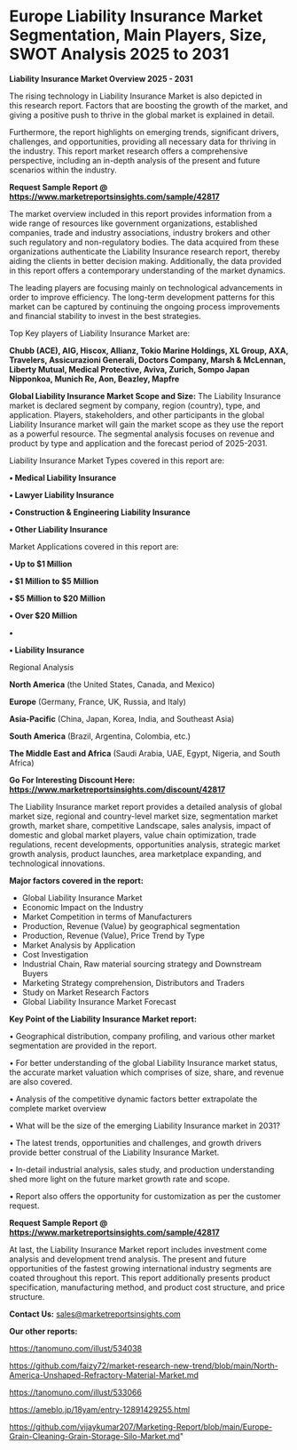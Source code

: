 # Europe Liability Insurance Market Segmentation, Main Players, Size, SWOT Analysis 2025 to 2031

<Strong> Liability Insurance Market Overview 2025 - 2031</strong>

The rising technology in Liability Insurance Market is also depicted in this research report. Factors that are boosting the growth of the market, and giving a positive push to thrive in the global market is explained in detail.

Furthermore, the report highlights on emerging trends, significant drivers, challenges, and opportunities, providing all necessary data for thriving in the industry. This report market research offers a comprehensive perspective, including an in-depth analysis of the present and future scenarios within the industry.

<strong>Request Sample Report @ <a href=https://www.marketreportsinsights.com/sample/42817>https://www.marketreportsinsights.com/sample/42817</a></strong>

The market overview included in this report provides information from a wide range of resources like government organizations, established companies, trade and industry associations, industry brokers and other such regulatory and non-regulatory bodies. The data acquired from these organizations authenticate the Liability Insurance research report, thereby aiding the clients in better decision making. Additionally, the data provided in this report offers a contemporary understanding of the market dynamics.

The leading players are focusing mainly on technological advancements in order to improve efficiency. The long-term development patterns for this market can be captured by continuing the ongoing process improvements and financial stability to invest in the best strategies.

Top Key players of Liability Insurance Market are:

<strong>Chubb (ACE), AIG, Hiscox, Allianz, Tokio Marine Holdings, XL Group, AXA, Travelers, Assicurazioni Generali, Doctors Company, Marsh & McLennan, Liberty Mutual, Medical Protective, Aviva, Zurich, Sompo Japan Nipponkoa, Munich Re, Aon, Beazley, Mapfre</strong>

<strong><b>Global Liability Insurance Market Scope and Size:</b></strong>
The Liability Insurance market is declared segment by company, region (country), type, and application. Players, stakeholders, and other participants in the global Liability Insurance market will gain the market scope as they use the report as a powerful resource. The segmental analysis focuses on revenue and product by type and application and the forecast period of 2025-2031.

Liability Insurance Market Types covered in this report are:

<strong>•  Medical Liability Insurance

•  Lawyer Liability Insurance

•  Construction & Engineering Liability Insurance

•  Other Liability Insurance</strong>

Market Applications covered in this report are:

<strong>•  Up to $1 Million

•  $1 Million to $5 Million

•  $5 Million to $20 Million

•  Over $20 Million

•  

•  Liability Insurance</strong> 

Regional Analysis

<strong>North America</strong> (the United States, Canada, and Mexico)

<strong>Europe</strong> (Germany, France, UK, Russia, and Italy)

<strong>Asia-Pacific</strong> (China, Japan, Korea, India, and Southeast Asia)

<strong>South America</strong> (Brazil, Argentina, Colombia, etc.)

<strong>The Middle East and Africa</strong> (Saudi Arabia, UAE, Egypt, Nigeria, and South Africa)

<strong>Go For Interesting Discount Here: <a href=https://www.marketreportsinsights.com/discount/42817>https://www.marketreportsinsights.com/discount/42817</a></strong>

The Liability Insurance market report provides a detailed analysis of global market size, regional and country-level market size, segmentation market growth, market share, competitive Landscape, sales analysis, impact of domestic and global market players, value chain optimization, trade regulations, recent developments, opportunities analysis, strategic market growth analysis, product launches, area marketplace expanding, and technological innovations.

<strong><b>Major factors covered in the report:</b></strong>
<ul>
  <li>Global Liability Insurance Market </li>
  <li>Economic Impact on the Industry</li>
  <li>Market Competition in terms of Manufacturers</li>
  <li>Production, Revenue (Value) by geographical segmentation</li>
  <li>Production, Revenue (Value), Price Trend by Type</li>
  <li>Market Analysis by Application</li>
  <li>Cost Investigation</li>
  <li>Industrial Chain, Raw material sourcing strategy and Downstream Buyers</li>
  <li>Marketing Strategy comprehension, Distributors and Traders</li>
  <li>Study on Market Research Factors</li>
  <li>Global Liability Insurance Market Forecast</li>
</ul>

<strong><b>Key Point of the Liability Insurance Market report:</b></strong>

• Geographical distribution, company profiling, and various other market segmentation are provided in the report.

• For better understanding of the global Liability Insurance market status, the accurate market valuation which comprises of size, share, and revenue are also covered.

• Analysis of the competitive dynamic factors better extrapolate the complete market overview

• What will be the size of the emerging Liability Insurance market in 2031?

• The latest trends, opportunities and challenges, and growth drivers provide better construal of the Liability Insurance Market.

• In-detail industrial analysis, sales study, and production understanding shed more light on the future market growth rate and scope.

• Report also offers the opportunity for customization as per the customer request.

<strong>Request Sample Report @ <a href=https://www.marketreportsinsights.com/sample/42817>https://www.marketreportsinsights.com/sample/42817</a></strong>

At last, the Liability Insurance Market report includes investment come analysis and development trend analysis. The present and future opportunities of the fastest growing international industry segments are coated throughout this report. This report additionally presents product specification, manufacturing method, and product cost structure, and price structure.

<strong>Contact Us:</strong>
sales@marketreportsinsights.com

<strong>Our other reports:</strong>

<a href=https://tanomuno.com/illust/534038>https://tanomuno.com/illust/534038</a>

<a href=https://github.com/faizy72/market-research-new-trend/blob/main/North-America-Unshaped-Refractory-Material-Market.md>https://github.com/faizy72/market-research-new-trend/blob/main/North-America-Unshaped-Refractory-Material-Market.md</a>

<a href=https://tanomuno.com/illust/533066>https://tanomuno.com/illust/533066</a>

<a href=https://ameblo.jp/18yam/entry-12891429255.html>https://ameblo.jp/18yam/entry-12891429255.html</a>

<a href=https://github.com/vijaykumar207/Marketing-Report/blob/main/Europe-Grain-Cleaning-Grain-Storage-Silo-Market.md>https://github.com/vijaykumar207/Marketing-Report/blob/main/Europe-Grain-Cleaning-Grain-Storage-Silo-Market.md</a>"
